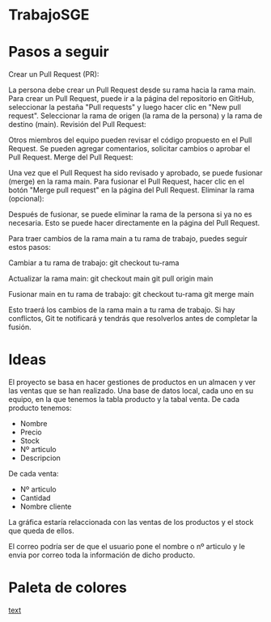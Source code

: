 # TrabajoSGE

# Pasos a seguir
Crear un Pull Request (PR):

La persona debe crear un Pull Request desde su rama hacia la rama main.
Para crear un Pull Request, puede ir a la página del repositorio en GitHub, seleccionar la pestaña "Pull requests" y luego hacer clic en "New pull request".
Seleccionar la rama de origen (la rama de la persona) y la rama de destino (main).
Revisión del Pull Request:

Otros miembros del equipo pueden revisar el código propuesto en el Pull Request.
Se pueden agregar comentarios, solicitar cambios o aprobar el Pull Request.
Merge del Pull Request:

Una vez que el Pull Request ha sido revisado y aprobado, se puede fusionar (merge) en la rama main.
Para fusionar el Pull Request, hacer clic en el botón "Merge pull request" en la página del Pull Request.
Eliminar la rama (opcional):

Después de fusionar, se puede eliminar la rama de la persona si ya no es necesaria. Esto se puede hacer directamente en la página del Pull Request.

Para traer cambios de la rama main a tu rama de trabajo, puedes seguir estos pasos:

Cambiar a tu rama de trabajo:
    git checkout tu-rama

Actualizar la rama main:
    git checkout main
    git pull origin main

Fusionar main en tu rama de trabajo:
    git checkout tu-rama
    git merge main

Esto traerá los cambios de la rama main a tu rama de trabajo. Si hay conflictos, Git te notificará y tendrás que resolverlos antes de completar la fusión.

# Ideas
El proyecto se basa en hacer gestiones de productos en un almacen y ver las ventas que se han realizado.
Una base de datos local, cada uno en su equipo, en la que tenemos la tabla producto y la tabal venta.
De cada producto tenemos: 
- Nombre
- Precio
- Stock
- Nº articulo
- Descripcion

De cada venta:
- Nº articulo
- Cantidad
- Nombre cliente

La gráfica estaría relaccionada con las ventas de los productos y el stock que queda de ellos.

El correo podría ser de que el usuario pone el nombre o nº articulo y le envia por correo toda la información de dicho producto.

# Paleta de colores
[text](https://paletadecolores.com.mx/paleta/2973b5/458bc8/62a3da/7ebaed/9ad2ff/)